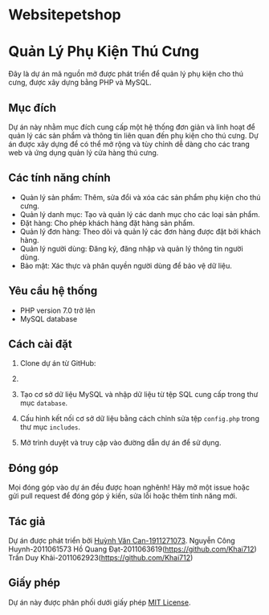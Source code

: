 ﻿# Websitepetshop
# Quản Lý Phụ Kiện Thú Cưng

Đây là dự án mã nguồn mở được phát triển để quản lý phụ kiện cho thú cưng, được xây dựng bằng PHP và MySQL.

## Mục đích

Dự án này nhằm mục đích cung cấp một hệ thống đơn giản và linh hoạt để quản lý các sản phẩm và thông tin liên quan đến phụ kiện cho thú cưng. Dự án được xây dựng để có thể mở rộng và tùy chỉnh dễ dàng cho các trang web và ứng dụng quản lý cửa hàng thú cưng.

## Các tính năng chính

- Quản lý sản phẩm: Thêm, sửa đổi và xóa các sản phẩm phụ kiện cho thú cưng.
- Quản lý danh mục: Tạo và quản lý các danh mục cho các loại sản phẩm.
- Đặt hàng: Cho phép khách hàng đặt hàng sản phẩm.
- Quản lý đơn hàng: Theo dõi và quản lý các đơn hàng được đặt bởi khách hàng.
- Quản lý người dùng: Đăng ký, đăng nhập và quản lý thông tin người dùng.
- Bảo mật: Xác thực và phân quyền người dùng để bảo vệ dữ liệu.

## Yêu cầu hệ thống

- PHP version 7.0 trở lên
- MySQL database

## Cách cài đặt

1. Clone dự án từ GitHub:
2. 
2. Tạo cơ sở dữ liệu MySQL và nhập dữ liệu từ tệp SQL cung cấp trong thư mục `database`.

3. Cấu hình kết nối cơ sở dữ liệu bằng cách chỉnh sửa tệp `config.php` trong thư mục `includes`.

4. Mở trình duyệt và truy cập vào đường dẫn dự án để sử dụng.

## Đóng góp

Mọi đóng góp vào dự án đều được hoan nghênh! Hãy mở một issue hoặc gửi pull request để đóng góp ý kiến, sửa lỗi hoặc thêm tính năng mới.

## Tác giả

Dự án được phát triển bởi [Huỳnh Văn Can-1911271073](https://github.com/HuynhVanCan).
                          Nguyễn Công Huynh-2011061573
                          Hồ Quang Đạt-2011063619(https://github.com/Khai712)
                          Trần Duy Khải-2011062923(https://github.com/Khai712)

## Giấy phép

Dự án này được phân phối dưới giấy phép [MIT License](https://opensource.org/licenses/MIT).

